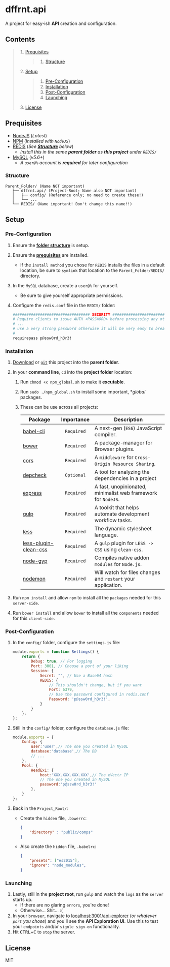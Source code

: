 # dffrnt.api
A project for easy-ish **API** creation and configuration.

## Contents

> 1. [Prequisites](#prequisites)
>    > 1. [Structure](#structure)
> 1. [Setup](#setup)
>    > 1. [Pre-Configuration](#pre-configuration)
>    > 1. [Installation](#installation)
>    > 1. [Post-Configuration](#post-configuration)
>    > 1. [Launching](#launching)
> 1. [License](#license)

## Prequisites
* [NodeJS](https://nodejs.org/en/) (_Latest_)
* [NPM](https://nodejs.org/en/) (_Installed with `NodeJS`_)
* [REDIS](https://redis.io/download) (_See **[Structure](#structure)** below_)
  * _Install this in the same **parent folder** as **this project** under `REDIS/`_
* [MySQL](https://dev.mysql.com/downloads/mysql/) (_v5.6+_)
  * _A `user@%` account is **required** for later configuration_
  
### Structure

```
Parent_Folder/ (Name NOT important)
   ├── dffrnt.api/ (Project-Root; Name also NOT important)
   │   ├── config/ (Reference only; no need to create these!)
   │   └── ...
   └── REDIS/ (Name important! Don't change this name!!)
```

## Setup

### Pre-Configuration
1. Ensure the **[folder structure](#structure)** is setup.
1. Ensure the **[prequisites](#prequisites)** are installed.
   * If the `install method` you chose for `REDIS` installs the files in a default location, be sure to `symlink` that location to the `Parent_Folder/REDIS/` directory.
1. In the `MySQL` database, create a `user@%` for yourself.
   * Be sure to give yourself appropriate permissions.
1. Configure the `redis.conf` file in the `REDIS/` folder:

   ```bash
   ################################## SECURITY ###################################
   # Require clients to issue AUTH <PASSWORD> before processing any other
   # ...
   # use a very strong password otherwise it will be very easy to break.
   #
   requirepass p@ssw0rd_h3r3!
   ```

### Installation
1. [Download](https://github.com/LeShaunJ/dffrnt.api/archive/master.zip) or [`git`](https://github.com/LeShaunJ/dffrnt.api.git) this project into the **parent folder**.
1. In your **command line**, `cd` into the **project folder** location:
   1. Run `chmod +x npm_global.sh` to make it **excutable**.
   1. Run `sudo ./npm_global.sh` to install some important, **global* packages.
   1. These can be use across all projects:

      | Package | Importance | Description |
      | --- | :---: | --- |
      | [babel-cli](https://www.npmjs.com/package/babel-cli) |  `Required`  | A next-gen (`ES6`) JavaScript compiler. |
      | [bower](https://www.npmjs.com/package/bower) |  `Required`  | A package-manager for Browser plugins. |
      | [cors](https://www.npmjs.com/package/cors) |  `Required`  | A `middleware` for `Cross-Origin Resource Sharing`. |
      | [depcheck](https://www.npmjs.com/package/depcheck) |  `Optional`  | A tool for analyzing the dependencies in a project |
      | [express](https://www.npmjs.com/package/express) |  `Required`  | A fast, unopinionated, minimalist web framework for `NodeJS`. |
      | [gulp](https://www.npmjs.com/package/gulp) |  `Required`  | A toolkit that helps automate development workflow tasks. |
      | [less](https://www.npmjs.com/package/less) |  `Required`  | The dynamic stylesheet language. |
      | [less-plugin-clean-css](https://www.npmjs.com/package/less-plugin-clean-css) |  `Required`  | A `gulp` plugin for `LESS -> CSS` using `clean-css`. |
      | [node-gyp](https://www.npmjs.com/package/node-gyp) |  `Required`  | Compiles native addon `modules` for `Node.js`. |
      | [nodemon](https://www.npmjs.com/package/nodemon) |  `Required`  | Will watch for files changes and `restart` your application. |

1. Run `npm install` and allow `npm` to install all the `packages` needed for this `server-side`.
1. Run `bower install` and allow `bower` to install all the `components` needed for this `client-side`.

### Post-Configuration
1. In the `config/` folder, configure the `settings.js` file:

   ```javascript
   module.exports = function Settings() {
       return {
           Debug: true, // For logging
           Port: 3001, // Choose a port of your liking
           Session: {
               Secret: "", // Use a Base64 hash 
               REDIS: {
                   // This shouldn't change, but if you want
                   Port: 6379, 
                   // Use the passowrd configured in redis.conf
                   Password: 'p@ssw0rd_h3r3!',
               }
           }
       };  
   };
   ```
1. Still in the `config/` folder, configure the `database.js` file:
   
     ```javascript
     module.exports = {
         Config: {
             user:'user',// The one you created in MySQL
             database:'database',// The DB
             // ...
         },
         Pool: {
             HeadEx1: {
                 host:'XXX.XXX.XXX.XXX',// The eVectr IP
                 // The one you created in MySQL 
                 password:'p@ssw0rd_h3r3!' 
             },
         }
     };
     ```
1. Back in the `Project_Root/`: 
   * Create the `hidden` file, `.bowerrc`:
   
      ```json
      {
          "directory" : "public/comps"
      }
      ```
   * Also create the `hidden` file, `.babelrc`:
   
      ```json
      {
          "presets": ["es2015"],
          "ignore": "node_modules",
      }
      ```

### Launching
1. Lastly, still in the **project root**, run `gulp` and watch the `logs` as the `server` starts up.
   * If there are no glaring `errors`, you're done!
   * Otherwise... Shit... :(
1. In your `browser`, navigate to [localhost:3001/api-explorer](http://localhost:3001/api-explorer) (_or whatever `port` you chose_) and you'll see the **API Exploration UI**. Use this to test your `endpoints` and/or `signle sign-on` functionality.
1. Hit <kbd>CTRL</kbd>+<kbd>C</kbd> to `stop` the server.
   
## License

MIT

